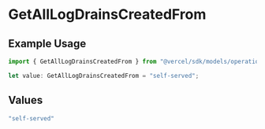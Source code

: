 # GetAllLogDrainsCreatedFrom

## Example Usage

```typescript
import { GetAllLogDrainsCreatedFrom } from "@vercel/sdk/models/operations";

let value: GetAllLogDrainsCreatedFrom = "self-served";
```

## Values

```typescript
"self-served"
```